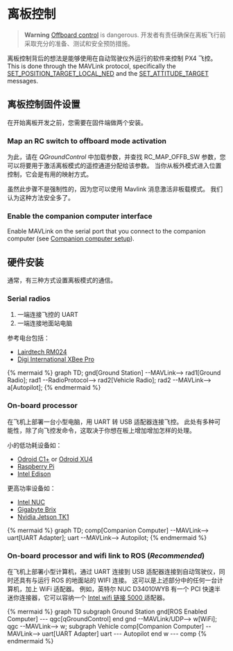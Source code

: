 # 离板控制

> **Warning** [Offboard control](https://docs.px4.io/master/en/flight_modes/offboard.html) is dangerous. 开发者有责任确保在离板飞行前采取充分的准备、测试和安全预防措施。

离板控制背后的想法是能够使用在自动驾驶仪外运行的软件来控制 PX4 飞控。 This is done through the MAVLink protocol, specifically the [SET_POSITION_TARGET_LOCAL_NED](https://mavlink.io/en/messages/common.html#SET_POSITION_TARGET_LOCAL_NED) and the [SET_ATTITUDE_TARGET](https://mavlink.io/en/messages/common.html#SET_ATTITUDE_TARGET) messages.

## 离板控制固件设置

在开始离板开发之前，您需要在固件端做两个安装。

### Map an RC switch to offboard mode activation

为此，请在 *QGroundControl* 中加载参数，并查找 RC_MAP_OFFB_SW 参数，您可以将要用于激活离板模式的遥控通道分配给该参数。 当你从板外模式进入位置控制，它会是有用的映射方式。

虽然此步骤不是强制性的，因为您可以使用 Mavlink 消息激活非板载模式。 我们认为这种方法安全多了。

### Enable the companion computer interface

Enable MAVLink on the serial port that you connect to the companion computer (see [Companion computer setup](../companion_computer/pixhawk_companion.md)).

## 硬件安装

通常，有三种方式设置离板模式的通信。

### Serial radios

1. 一端连接飞控的 UART
2. 一端连接地面站电脑

参考电台包括：

* [Lairdtech RM024](http://www.lairdtech.com/products/rm024)
* [Digi International XBee Pro](http://www.digi.com/products/xbee-rf-solutions/modules)

{% mermaid %} graph TD; gnd[Ground Station] --MAVLink--> rad1[Ground Radio]; rad1 --RadioProtocol--> rad2[Vehicle Radio]; rad2 --MAVLink--> a[Autopilot]; {% endmermaid %}

### On-board processor

在飞机上部署一台小型电脑，用 UART 转 USB 适配器连接飞控。 此处有多种可能性，除了向飞控发命令，这取决于你想在板上增加增加怎样的处理。

小的低功耗设备如：

* [Odroid C1+](https://www.hardkernel.com/shop/odroid-c1/) or [Odroid XU4](https://magazine.odroid.com/odroid-xu4)
* [Raspberry Pi](https://www.raspberrypi.org/)
* [Intel Edison](http://www.intel.com/content/www/us/en/do-it-yourself/edison.html)

更高功率设备如：

* [Intel NUC](http://www.intel.com/content/www/us/en/nuc/overview.html)
* [Gigabyte Brix](http://www.gigabyte.com/products/list.aspx?s=47&ck=104)
* [Nvidia Jetson TK1](https://developer.nvidia.com/jetson-tk1)

{% mermaid %} graph TD; comp[Companion Computer] --MAVLink--> uart[UART Adapter]; uart --MAVLink--> Autopilot; {% endmermaid %}

### On-board processor and wifi link to ROS (***Recommended***)

在飞机上部署小型计算机，通过 UART 连接到 USB 适配器连接到自动驾驶仪，同时还具有与运行 ROS 的地面站的 WIFI 连接。 这可以是上述部分中的任何一台计算机，加上 WiFi 适配器。 例如，英特尔 NUC D34010WYB 有一个 PCI 快速半迷你连接器，它可以容纳一个 [Intel wifi 链接 5000 ](http://www.intel.com/products/wireless/adapters/5000/) 适配器。

{% mermaid %} graph TD subgraph Ground Station gnd[ROS Enabled Computer] \--- qgc[qGroundControl] end gnd --MAVLink/UDP--> w[WiFi]; qgc --MAVLink--> w; subgraph Vehicle comp[Companion Computer] --MAVLink--> uart[UART Adapter] uart \--- Autopilot end w \--- comp {% endmermaid %}